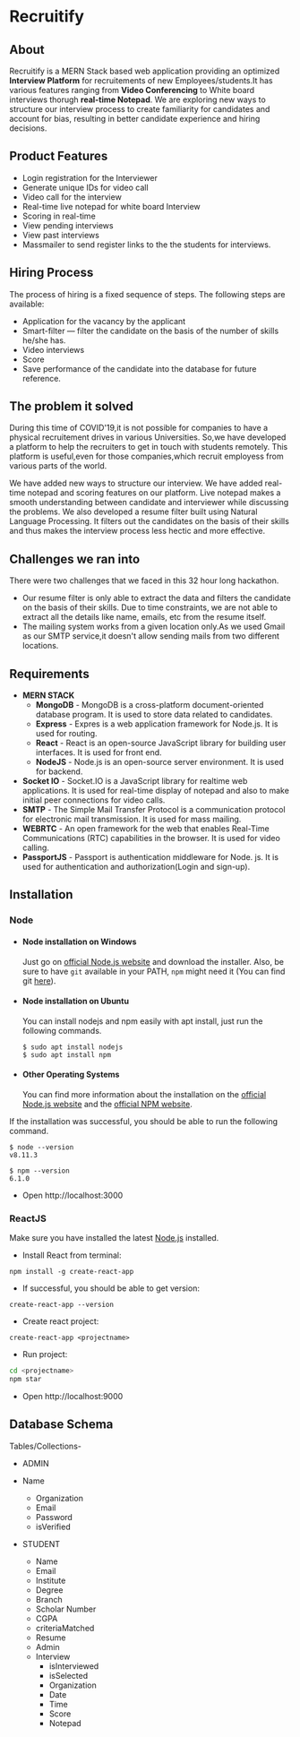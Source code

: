 # Recruitify

## About
Recruitify is a MERN Stack based web application providing an optimized **Interview Platform** for recruitements of new Employees/students.It has various features ranging from **Video Conferencing** to White board interviews thorugh **real-time Notepad**. We are exploring new ways to structure our interview process to create familiarity for candidates and account for bias, resulting in better candidate experience and hiring decisions.

## Product Features
* Login registration for the Interviewer
* Generate unique IDs for video call
* Video call for the interview
* Real-time live notepad for white board Interview
* Scoring in real-time
* View pending interviews
* View past interviews
* Massmailer to send register links to the the students for interviews.
## Hiring Process
The process of hiring is a fixed sequence of steps. The following steps are available:

* Application for the vacancy by the applicant
* Smart-filter — filter the candidate on the basis of the number of skills he/she has.
* Video interviews
* Score
* Save performance of the candidate into the database for future reference.

## The problem it solved
During this time of COVID'19,it is not possible for companies to have a physical recruitement drives in various Universities.
So,we have developed a platform to help the recruiters to get in touch with students remotely.
This platform is useful,even for those companies,which recruit employess from various parts of the world.

We have added new ways to structure our interview. We have added real-time notepad and scoring features on our platform. Live notepad makes a smooth understanding between candidate and interviewer while discussing the problems. We also developed a resume filter built using Natural Language Processing. It filters out the candidates on the basis of their skills and thus makes the interview process less hectic and more effective.

## Challenges we ran into

There were two challenges that we faced in this 32 hour long hackathon.

* Our resume filter is only able to extract the data and filters the candidate on the basis of their skills. Due to time constraints, we are not able to extract all the details like name, emails, etc from the resume itself.
* The mailing system works from a given location only.As we used Gmail as our SMTP service,it doesn't allow sending mails from two different locations.


## Requirements
* **MERN STACK**
   * **MongoDB** - MongoDB is a cross-platform document-oriented database 
              program. It is used to store data related to candidates.
   * **Express** - Expres is a web application framework for Node.js. It is used for routing.
   * **React** - React is an open-source JavaScript library for building user interfaces. It is used for front end.
   * **NodeJS** - Node.js is an open-source server environment. It is used for backend.
* **Socket IO** - Socket.IO is a JavaScript library for realtime web applications. It is used for real-time display of notepad and also to make initial peer connections for video calls.
* **SMTP** - The Simple Mail Transfer Protocol is a communication protocol for electronic mail transmission. It is used for mass mailing.
* **WEBRTC** - An open framework for the web that enables Real-Time Communications (RTC) capabilities in the browser. It is used for video calling.
* **PassportJS** - Passport is authentication middleware for Node. js. It is used for authentication and authorization(Login and sign-up).


## Installation
### Node
- #### Node installation on Windows

  Just go on [official Node.js website](https://nodejs.org/) and download the installer.
Also, be sure to have `git` available in your PATH, `npm` might need it (You can find git [here](https://git-scm.com/)).

- #### Node installation on Ubuntu

  You can install nodejs and npm easily with apt install, just run the following commands.

      $ sudo apt install nodejs
      $ sudo apt install npm

- #### Other Operating Systems
  You can find more information about the installation on the [official Node.js website](https://nodejs.org/) and the [official NPM website](https://npmjs.org/).

If the installation was successful, you should be able to run the following command.

    $ node --version
    v8.11.3

    $ npm --version
    6.1.0
* Open http://localhost:3000

### ReactJS
Make sure you have installed the latest [Node.js](https://nodejs.org/en/) installed.

* Install React from terminal:

`npm install -g create-react-app`

* If successful, you should be able to get version:

`create-react-app --version`

* Create react project:

`create-react-app <projectname>`

* Run project:

``` bash
cd <projectname>
npm star
```

* Open http://localhost:9000

## Database Schema

Tables/Collections-

* ADMIN
* Name
	* Organization
	* Email
	* Password
	* isVerified

* STUDENT
	* Name
	* Email
	* Institute
	* Degree
	* Branch
	* Scholar Number
	* CGPA
	* criteriaMatched
	* Resume
	* Admin
	* Interview
		* isInterviewed
		* isSelected
		* Organization
		* Date
		* Time
		* Score
		* Notepad


